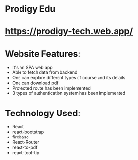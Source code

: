 # Prodigy Edu

# https://prodigy-tech.web.app/

# Website Features:

- It's an SPA web app
- Able to fetch data from backend
- One can explore different types of course and its details
- One can download pdf
- Protected route has been implemented
- 3 types of authentication system has been implemented

# Technology Used:

- React
- react-bootstrap
- firebase
- React-Router
- react-to-pdf
- react-tool-tip

